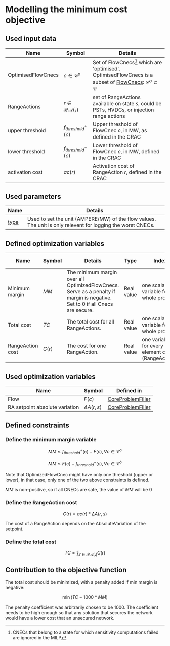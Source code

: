 # Modelling the minimum cost objective

## Used input data


| Name               | Symbol                   | Details                                                                                                                                                                                                                             |
|--------------------|--------------------------|-------------------------------------------------------------------------------------------------------------------------------------------------------------------------------------------------------------------------------------|
| OptimisedFlowCnecs | $c \in \mathcal{C} ^{o}$ | Set of FlowCnecs[^1] which are ['optimised'](/input-data/crac/json.md#optimised-and-monitored-cnecs). OptimisedFlowCnecs is a subset of [FlowCnecs](core-problem-filler.md#used-input-data): $\mathcal{C} ^{o} \subset \mathcal{C}$ |
| RangeActions       | $r \in \mathcal{RA(s)}$  | set of RangeActions available on state $s$, could be PSTs, HVDCs, or injection range actions                                                                                                                                        |
| upper threshold    | $f^{+}_{threshold} (c)$  | Upper threshold of FlowCnec $c$, in MW, as defined in the CRAC                                                                                                                                                                      |
| lower threshold    | $f^{-}_{threshold} (c)$  | Lower threshold of FlowCnec $c$, in MW, defined in the CRAC                                                                                                                                                                         |
| activation cost    | $ac(r)$                  | Activation cost of RangeAction $r$, defined in the CRAC                                                                                                                                                                             |

[^1]: CNECs that belong to a state for which sensitivity computations failed are ignored in the MILP

## Used parameters

| Name                         | Details                                                                                                     |
|------------------------------|-------------------------------------------------------------------------------------------------------------|
| [type](/parameters.md#type)  | Used to set the unit (AMPERE/MW) of the flow values. The unit is only relevent for logging the worst CNECs. |

## Defined optimization variables

| Name             | Symbol   | Details                                                                                                                      | Type        | Index                                            | Unit                                                                                                | Lower bound | Upper bound |
|------------------|----------|------------------------------------------------------------------------------------------------------------------------------|-------------|--------------------------------------------------|-----------------------------------------------------------------------------------------------------|-------------|-------------|
| Minimum margin   | $MM$     | The minimum margin over all OptimizedFlowCnecs. Serve as a penalty if margin is negative. Set to 0 if all Cnecs are secure.  | Real value  | one scalar variable for the whole problem        | MW or AMPERE (depending on [objective-function](/parameters.md#objective-function-parameters) unit) | $-\infty$   | 0           |
| Total cost       | $TC$     | The total cost for all RangeActions.                                                                                         | Real value  | one scalar variable for the whole problem        |                                                                                                     | 0           | $+\infty$   |
| RangeAction cost | $C(r)$   | The cost for one RangeAction.                                                                                                | Real value  | one variable for every element of (RangeActions) |                                                                                                     | 0           | $+\infty$   |

## Used optimization variables

| Name                           | Symbol          | Defined in                                                                  |
|--------------------------------|-----------------|-----------------------------------------------------------------------------|
| Flow                           | $F(c)$          | [CoreProblemFiller](core-problem-filler.md#defined-optimization-variables)  |
| RA setpoint absolute variation | $\Delta A(r,s)$ | [CoreProblemFiller](core-problem-filler.md#defined-optimization-variables)  |

## Defined constraints

### Define the minimum margin variable

$$
\begin{equation}
MM \leq f^{+}_{threshold} (c) - F(c), \forall c \in \mathcal{C} ^{o}
\end{equation}
$$  

$$
\begin{equation}
MM \leq F(c) - f^{-}_{threshold} (c), \forall c \in \mathcal{C} ^{o}
\end{equation}
$$  

Note that OptimizedFlowCnec might have only one threshold (upper or lower), in that case, only one of the two above constraints is defined.
<br>

$MM$ is non-positive, so if all CNECs are safe, the value of $MM$ will be $0$

### Define the RangeAction cost

$$
\begin{equation}
C(r) = ac(r) * \Delta A(r,s)
\end{equation}
$$

The cost of a RangeAction depends on the AbsoluteVariation of the setpoint.  

### Define the total cost

$$
\begin{equation}
TC = \sum_{r \in \mathcal{RA(s)}}C(r)
\end{equation}
$$

## Contribution to the objective function

The total cost should be minimized, with a penalty added if min margin is negative:  

$$
\begin{equation}
\min (TC - 1000 * MM) 
\end{equation}
$$

The penalty coefficient was arbitrarily chosen to be $1000$. The coefficient needs to be high enough so that any solution that secures the network would have a lower cost that an unsecured network.   